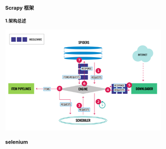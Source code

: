 ### Scrapy 框架

#### 1.架构总述

![image-20221127164809585](../../image/image-20221127164809585.png)





[1]: https://docs.scrapy.org/en/latest/topics/architecture.html	"架构总述"

[2]: https://www.runoob.com/w3cnote/scrapy-detail.html	"Scrapy 入门教程"

### selenium